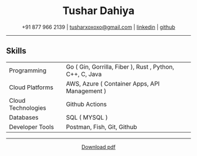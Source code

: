 <h1 align="center" > <bold> Tushar Dahiya </bold> </h1>

 <p align="center"> +91 877 966 2139 | <a href="mailto:tusharxoxoxo@gmail.com">tusharxoxoxo@gmail.com</a> | <a href="https://www.linkedin.com/in/dahiya-tushar/">linkedin</a> | <a href="https://github.com/tusharxoxoxo">github</a> </p>

---


## Skills

|                    |                                                                                                               |
| ------------------ | ------------------------------------------------------------------------------------------------------------- |
| Programming        | Go ( Gin, Gorrilla, Fiber ), Rust , Python, C++, C, Java                                                      |
| Cloud Platforms    | AWS, Azure ( Container Apps, API Management )                                                                 |
| Cloud Technologies | Github Actions                                                                                                |
| Databases          | SQL ( MYSQL )                                                                                                 |
| Developer Tools    | Postman, Fish, Git, Github                                                                                    |

---

<p align="center" > <a href="https://github.com/tusharxoxoxo/tusharxoxoxo/raw/main/resume.pdf"> Download pdf </a> </p>
